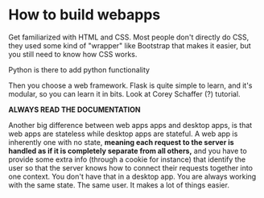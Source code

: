 # How to build webapps

Get familiarized with HTML and CSS. Most people don't directly do CSS, they used some kind of "wrapper" like Bootstrap that makes it easier, but you still need to know how CSS works.

Python is there to add python functionality

Then you choose a web framework. Flask is quite simple to learn, and it's modular, so you can learn it in bits. Look at Corey Schaffer (?) tutorial.

**ALWAYS READ THE DOCUMENTATION**

Another big difference between web apps apps and desktop apps, is that web apps are stateless while desktop apps are stateful. A web app is inherently one with no state, **meaning each request to the server is handled as if it is completely separate from all others,** and you have to provide some extra info (through a cookie for instance) that identify the user so that the server knows how to connect their requests together into one context. You don't have that in a desktop app. You are always working with the same state. The same user. It makes a lot of things easier.